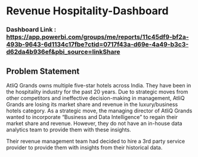 # Revenue Hospitality-Dashboard

### Dashboard Link : https://app.powerbi.com/groups/me/reports/11c45df9-bf2a-493b-9643-6d1134c17fbe?ctid=0717f43a-d69e-4a49-b3c3-d62da4b936ef&pbi_source=linkShare

## Problem Statement

AtliQ Grands owns multiple five-star hotels across India. They have been in the hospitality industry for the past 20 years. Due to strategic moves from other competitors and ineffective decision-making in management, AtliQ Grands are losing its market share and revenue in the luxury/business hotels category. As a strategic move, the managing director of AtliQ Grands wanted to incorporate “Business and Data Intelligence” to regain their market share and revenue. However, they do not have an in-house data analytics team to provide them with these insights.

Their revenue management team had decided to hire a 3rd party service provider to provide them with insights from their historical data.
